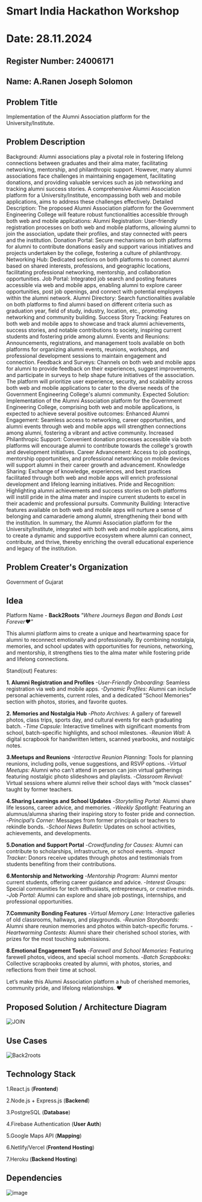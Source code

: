 # Smart India Hackathon Workshop
# Date: 28.11.2024
## Register Number: 24006171
## Name: A.Ranen Joseph Solomon
## Problem Title
Implementation of the Alumni Association platform for the University/Institute.
## Problem Description
Background: Alumni associations play a pivotal role in fostering lifelong connections between graduates and their alma mater, facilitating networking, mentorship, and philanthropic support. However, many alumni associations face challenges in maintaining engagement, facilitating donations, and providing valuable services such as job networking and tracking alumni success stories. A comprehensive Alumni Association platform for a University/Institute, encompassing both web and mobile applications, aims to address these challenges effectively. Detailed Description: The proposed Alumni Association platform for the Government Engineering College will feature robust functionalities accessible through both web and mobile applications: Alumni Registration: User-friendly registration processes on both web and mobile platforms, allowing alumni to join the association, update their profiles, and stay connected with peers and the institution. Donation Portal: Secure mechanisms on both platforms for alumni to contribute donations easily and support various initiatives and projects undertaken by the college, fostering a culture of philanthropy. Networking Hub: Dedicated sections on both platforms to connect alumni based on shared interests, professions, and geographic locations, facilitating professional networking, mentorship, and collaboration opportunities. Job Portal: Integrated job search and posting features accessible via web and mobile apps, enabling alumni to explore career opportunities, post job openings, and connect with potential employers within the alumni network. Alumni Directory: Search functionalities available on both platforms to find alumni based on different criteria such as graduation year, field of study, industry, location, etc., promoting networking and community building. Success Story Tracking: Features on both web and mobile apps to showcase and track alumni achievements, success stories, and notable contributions to society, inspiring current students and fostering pride among alumni. Events and Reunions: Announcements, registrations, and management tools available on both platforms for organizing alumni events, reunions, workshops, and professional development sessions to maintain engagement and connection. Feedback and Surveys: Channels on both web and mobile apps for alumni to provide feedback on their experiences, suggest improvements, and participate in surveys to help shape future initiatives of the association. The platform will prioritize user experience, security, and scalability across both web and mobile applications to cater to the diverse needs of the Government Engineering College's alumni community. Expected Solution: Implementation of the Alumni Association platform for the Government Engineering College, comprising both web and mobile applications, is expected to achieve several positive outcomes: Enhanced Alumni Engagement: Seamless access to networking, career opportunities, and alumni events through web and mobile apps will strengthen connections among alumni, fostering a vibrant and active community. Increased Philanthropic Support: Convenient donation processes accessible via both platforms will encourage alumni to contribute towards the college's growth and development initiatives. Career Advancement: Access to job postings, mentorship opportunities, and professional networking on mobile devices will support alumni in their career growth and advancement. Knowledge Sharing: Exchange of knowledge, experiences, and best practices facilitated through both web and mobile apps will enrich professional development and lifelong learning initiatives. Pride and Recognition: Highlighting alumni achievements and success stories on both platforms will instill pride in the alma mater and inspire current students to excel in their academic and professional pursuits. Community Building: Interactive features available on both web and mobile apps will nurture a sense of belonging and camaraderie among alumni, strengthening their bond with the institution. In summary, the Alumni Association platform for the University/Institute, integrated with both web and mobile applications, aims to create a dynamic and supportive ecosystem where alumni can connect, contribute, and thrive, thereby enriching the overall educational experience and legacy of the institution.

## Problem Creater's Organization
Government of Gujarat

## Idea

Platform Name - **Back2Roots**
_"Where Journeys Began and Bonds Last Forever❤️"_

This alumni platform aims to create a unique and heartwarming space for alumni to reconnect emotionally and professionally. By combining nostalgia, memories, and school updates with opportunities for reunions, networking, and mentorship, it strengthens ties to the alma mater while fostering pride and lifelong connections.

Stand(out) Features:

**1. Alumni Registration and Profiles**
_-User-Friendly Onboarding:_ Seamless registration via web and mobile apps.
_-Dynamic Profiles:_ Alumni can include personal achievements, current roles, and a dedicated “School Memories” section with photos, stories, and favorite quotes.


**2. Memories and Nostalgia Hub**
-_Photo Archives:_ A gallery of farewell photos, class trips, sports day, and cultural events for each graduating batch.
-_Time Capsule:_ Interactive timelines with significant moments from school, batch-specific highlights, and school milestones.
-_Reunion Wall:_ A digital scrapbook for handwritten letters, scanned yearbooks, and nostalgic notes.


**3.Meetups and Reunions**
_-Interactive Reunion Planning:_ Tools for planning reunions, including polls, venue suggestions, and RSVP options.
-_Virtual Meetups:_ Alumni who can’t attend in person can join virtual gatherings featuring nostalgic photo slideshows and playlists.
-_Classroom Revival:_ Virtual sessions where alumni relive their school days with “mock classes” taught by former teachers.


**4.Sharing Learnings and School Updates**
-_Storytelling Portal:_ Alumni share life lessons, career advice, and memories.
-_Weekly Spotlight:_ Featuring an alumnus/alumna sharing their inspiring story to foster pride and connection.
-_Principal’s Corner:_ Messages from former principals or teachers to rekindle bonds.
-_School News Bulletin:_ Updates on school activities, achievements, and developments.


**5.Donation and Support Portal**
-_Crowdfunding for Causes:_ Alumni can contribute to scholarships, infrastructure, or school events.
-_Impact Tracker:_ Donors receive updates through photos and testimonials from students benefiting from their contributions.


**6.Mentorship and Networking**
-_Mentorship Program:_ Alumni mentor current students, offering career guidance and advice.
-_Interest Groups:_ Special communities for tech enthusiasts, entrepreneurs, or creative minds.
-_Job Portal:_ Alumni can explore and share job postings, internships, and professional opportunities.


**7.Community Bonding Features**
-_Virtual Memory Lane:_ Interactive galleries of old classrooms, hallways, and playgrounds.
-_Reunion Storyboards:_ Alumni share reunion memories and photos within batch-specific forums.
-_Heartwarming Contests:_ Alumni share their cherished school stories, with prizes for the most touching submissions.


**8.Emotional Engagement Tools**
-_Farewell and School Memories:_ Featuring farewell photos, videos, and special school moments.
-_Batch Scrapbooks:_ Collective scrapbooks created by alumni, with photos, stories, and reflections from their time at school.

Let’s make this Alumni Association platform a hub of cherished memories, community pride, and lifelong relationships. ❤️

## Proposed Solution / Architecture Diagram
![JOIN](https://github.com/user-attachments/assets/a4277a94-e634-4b0b-905d-836ffddcd651)


## Use Cases
![Back2roots](https://github.com/user-attachments/assets/643c4ccb-a639-454c-a374-b0bb69da05a2)


## Technology Stack

1.React.js (**Frontend**)

2.Node.js + Express.js (**Backend**)

3.PostgreSQL (**Database**)

4.Firebase Authentication (**User Auth**)

5.Google Maps API (**Mapping**)

6.Netlify/Vercel (**Frontend Hosting**)

7.Heroku (**Backend Hosting**)

## Dependencies
![image](https://github.com/user-attachments/assets/bbd6c742-9f40-4a25-aab6-001f78663186)

